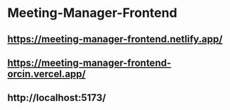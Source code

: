 # Meeting-Manager-Frontend

## https://meeting-manager-frontend.netlify.app/

## https://meeting-manager-frontend-orcin.vercel.app/

## http://localhost:5173/
